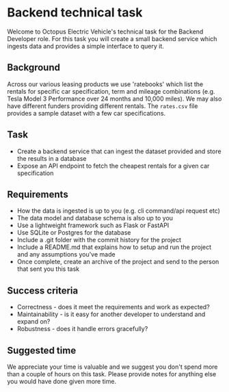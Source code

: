 # Backend technical task

Welcome to Octopus Electric Vehicle's technical task for the Backend Developer role. For this task you will create a small backend service which ingests data and provides a simple interface to query it.

## Background

Across our various leasing products we use 'ratebooks' which list the rentals for specific car specification, term and mileage combinations (e.g. Tesla Model 3 Performance over 24 months and 10,000 miles). We may also have different funders providing different rentals. The `rates.csv` file provides a sample dataset with a few car specifications.

## Task

- Create a backend service that can ingest the dataset provided and store the results in a database
- Expose an API endpoint to fetch the cheapest rentals for a given car specification

## Requirements

- How the data is ingested is up to you (e.g. cli command/api request etc)
- The data model and database schema is also up to you
- Use a lightweight framework such as Flask or FastAPI
- Use SQLite or Postgres for the database
- Include a .git folder with the commit history for the project
- Include a README.md that explains how to setup and run the project and any assumptions you've made
- Once complete, create an archive of the project and send to the person that sent you this task

## Success criteria

- Correctness - does it meet the requirements and work as expected?
- Maintainability - is it easy for another developer to understand and expand on?
- Robustness - does it handle errors gracefully?

## Suggested time

We appreciate your time is valuable and we suggest you don't spend more than a couple of hours on this task. Please provide notes for anything else you would have done given more time.
